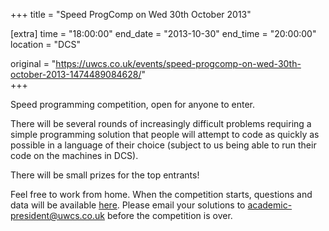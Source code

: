 +++
title = "Speed ProgComp on Wed 30th October 2013"

[extra]
time = "18:00:00"
end_date = "2013-10-30"
end_time = "20:00:00"
location = "DCS"

original = "https://uwcs.co.uk/events/speed-progcomp-on-wed-30th-october-2013-1474489084628/"    
+++

Speed programming competition, open for anyone to enter.

There will be several rounds of increasingly difficult problems requiring a simple programming solution that people will attempt to code as quickly as possible in a language of their choice (subject to us being able to run their code on the machines in DCS).

There will be small prizes for the top entrants\!

Feel free to work from home. When the competition starts, questions and data will be available [here](http://www.ruth.uwcs.co.uk/progcomp/301013). Please email your solutions to academic-president@uwcs.co.uk before the competition is over.


